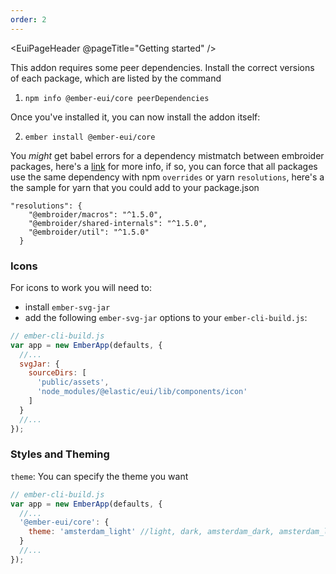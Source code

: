 ```yaml
---
order: 2
---
```


<EuiPageHeader @pageTitle="Getting started" />

<EuiSpacer />

<EuiText>

This addon requires some peer dependencies. Install the correct versions of each package, which are listed by the command

1. `npm info @ember-eui/core peerDependencies`

Once you've installed it, you can now install the addon itself:

2. `ember install @ember-eui/core`

You _might_ get babel errors for a dependency mistmatch between embroider packages, here's a [link](https://github.com/embroider-build/embroider/issues/1077) for more info,
if so, you can force that all packages use the same dependency with npm `overrides` or yarn `resolutions`, here's a the sample for yarn that you could add to your package.json

```text
"resolutions": {
    "@embroider/macros": "^1.5.0",
    "@embroider/shared-internals": "^1.5.0",
    "@embroider/util": "^1.5.0"
  }
```

<EuiTitle>
  <h3>
    Icons
  </h3>
</EuiTitle>

For icons to work you will need to:

- install `ember-svg-jar`
- add the following `ember-svg-jar` options to your `ember-cli-build.js`:

```javascript
// ember-cli-build.js
var app = new EmberApp(defaults, {
  //...
  svgJar: {
    sourceDirs: [
      'public/assets',
      'node_modules/@elastic/eui/lib/components/icon'
    ]
  }
  //...
});
```

<EuiTitle>
  <h3>
    Styles and Theming
  </h3>
</EuiTitle>

`theme`: You can specify the theme you want

```javascript
// ember-cli-build.js
var app = new EmberApp(defaults, {
  //...
  '@ember-eui/core': {
    theme: 'amsterdam_light' //light, dark, amsterdam_dark, amsterdam_light , defaults to amsterdam_light
  }
  //...
});
```

</EuiText>
